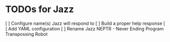 # TODOs for Jazz

[ ] Configure name(s) Jazz will respond to
[ ] Build a proper help response
[ ] Add YAML configuration
[ ] Rename Jazz NEPTR - Never Ending Program Transpossing Robot
